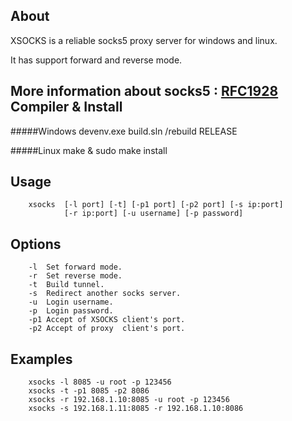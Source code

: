About
---

XSOCKS is a reliable socks5 proxy server for windows and linux.

It has support forward and reverse mode.

More information about socks5 : [RFC1928](http://www.ietf.org/rfc/rfc1928.txt "RFC1928")
Compiler & Install
---
#####Windows
	devenv.exe build.sln /rebuild RELEASE

#####Linux
	make & sudo make install

Usage
---
		xsocks  [-l port] [-t] [-p1 port] [-p2 port] [-s ip:port]
				[-r ip:port] [-u username] [-p password]

Options
---
		-l  Set forward mode.
		-r  Set reverse mode.
		-t  Build tunnel.
		-s  Redirect another socks server.
		-u  Login username.
		-p  Login password.
		-p1 Accept of XSOCKS client's port.
		-p2 Accept of proxy  client's port.

Examples
---
		xsocks -l 8085 -u root -p 123456
		xsocks -t -p1 8085 -p2 8086
		xsocks -r 192.168.1.10:8085 -u root -p 123456
		xsocks -s 192.168.1.11:8085 -r 192.168.1.10:8086